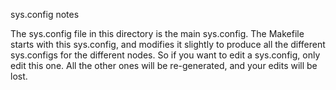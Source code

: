 sys.config notes

The sys.config file in this directory is the main sys.config. The Makefile starts with this sys.config, and modifies it slightly to produce all the different sys.configs for the different nodes.
So if you want to edit a sys.config, only edit this one. All the other ones will be re-generated, and your edits will be lost.